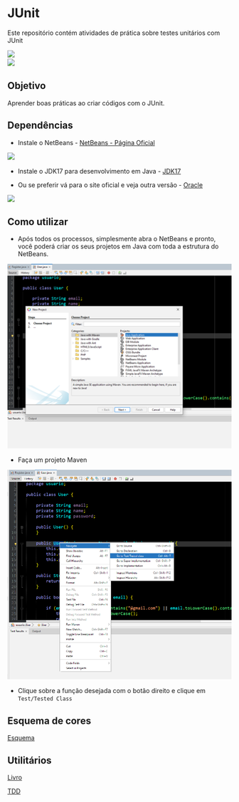 # JUnit

Este repositório contém atividades de prática sobre testes unitários com JUnit

<img src="https://upload.wikimedia.org/wikipedia/en/3/30/Java_programming_language_logo.svg" width="200" />

<br>

<img src="https://avatars.githubusercontent.com/u/874086?s=200&v=4" width="200" />

## Objetivo
Aprender boas práticas ao criar códigos com o  JUnit.

## Dependências

* Instale o NetBeans - [NetBeans - Página Oficial](https://netbeans.apache.org/front/main/index.html)

 
<img src="https://netbeans.apache.org/_/images/apache-netbeans.svg" width="200" />

* Instale o JDK17 para desenvolvimento em Java - [JDK17](https://download.oracle.com/java/17/archive/jdk-17.0.8_windows-x64_bin.exe)

* Ou se preferir vá para o site oficial e veja outra versão - [Oracle](https://www.oracle.com/br/java/technologies/downloads/)

 <img src="https://upload.wikimedia.org/wikipedia/commons/5/50/Oracle_logo.svg" width="500" />

## Como utilizar

* Após todos os processos, simplesmente abra o NetBeans e pronto, você poderá criar os seus projetos em Java com toda a estrutura do NetBeans.

<img src="img/mavenProject1.png" width="800" />
 
* Faça um projeto Maven 

<img src="img/testClassImg.png" width="800" />

* Clique sobre a função desejada com o botão direito e clique em `Test/Tested Class`


## Esquema de cores

[Esquema](esquemaCoresNetBeans.pdf)

## Utilitários

[Livro](https://www.rondinha.rs.leg.br/restrito/upload/legislacao/4.pdf)

[TDD](https://www.kufunda.net/publicdocs/TDD.%20Desenvolvimento%20Guiado%20por%20Testes%20(Kent%20Beck).pdf)
